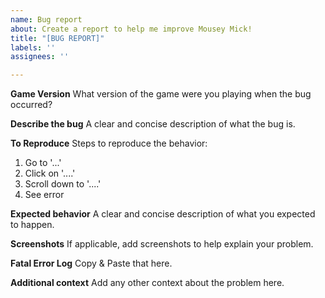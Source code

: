 ```yaml
---
name: Bug report
about: Create a report to help me improve Mousey Mick!
title: "[BUG REPORT]"
labels: ''
assignees: ''

---
```


**Game Version**
What version of the game were you playing when the bug occurred?

**Describe the bug**
A clear and concise description of what the bug is.

**To Reproduce**
Steps to reproduce the behavior:
1. Go to '...'
2. Click on '....'
3. Scroll down to '....'
4. See error

**Expected behavior**
A clear and concise description of what you expected to happen.

**Screenshots**
If applicable, add screenshots to help explain your problem.

**Fatal Error Log**
Copy & Paste that here.

**Additional context**
Add any other context about the problem here.
